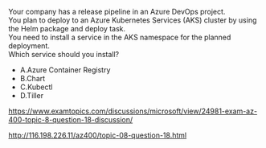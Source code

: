 Your company has a release pipeline in an Azure DevOps project.<br/>You plan to deploy to an Azure Kubernetes Services (AKS) cluster by using the Helm package and deploy task.<br/>You need to install a service in the AKS namespace for the planned deployment.<br/>Which service should you install?<br/><ul><li class="multi-choice-item"><span class="multi-choice-letter" data-choice-letter="A">A.</span>Azure Container Registry</li><li class="multi-choice-item"><span class="multi-choice-letter" data-choice-letter="B">B.</span>Chart</li><li class="multi-choice-item"><span class="multi-choice-letter" data-choice-letter="C">C.</span>Kubectl</li><li class="multi-choice-item correct-hidden"><span class="multi-choice-letter" data-choice-letter="D">D.</span>Tiller</li></ul><p><a href="https://www.examtopics.com/discussions/microsoft/view/24981-exam-az-400-topic-8-question-18-discussion/">https://www.examtopics.com/discussions/microsoft/view/24981-exam-az-400-topic-8-question-18-discussion/</a></p><p><a href="http://116.198.226.11/az400/topic-08-question-18.html">http://116.198.226.11/az400/topic-08-question-18.html</a></p><script src="https://giscus.app/client.js"                    data-repo="azsamples/az204"                    data-repo-id="R_kgDOMRXzDQ"                    data-category="General"                    data-category-id="DIC_kwDOMRXzDc4Cgi27"                    data-mapping="pathname"                    data-strict="0"                    data-reactions-enabled="0"                    data-emit-metadata="0"                    data-input-position="bottom"                    data-theme="preferred_color_scheme"                    data-lang="en"                    crossorigin="anonymous"                    async>                    </script>